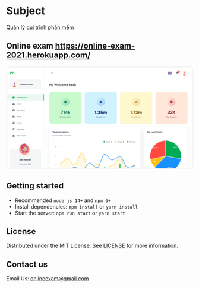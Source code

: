 # Subject
Quản lý qui trình phần mềm
## Online exam https://online-exam-2021.herokuapp.com/

![preview](public/static/preview.png)

## Getting started

- Recommended `node js 14+` and `npm 6+`
- Install dependencies: `npm install` or `yarn install`
- Start the server: `npm run start` or `yarn start`

## License

Distributed under the MIT License. See [LICENSE](https://github.com/minimal-ui-kit/minimal.free/blob/main/LICENSE.md) for more information.

## Contact us

Email Us: onlineexam@gmail.com